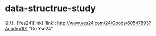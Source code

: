 # data-structrue-study

출처 : [Yes24][link]
[link]: http://www.yes24.com/24/Goods/60547893?Acode=101 "Go Yse24"
